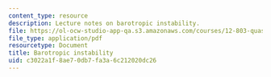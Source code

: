 ```yaml
---
content_type: resource
description: Lecture notes on barotropic instability.
file: https://ol-ocw-studio-app-qa.s3.amazonaws.com/courses/12-803-quasi-balanced-circulations-in-oceans-and-atmospheres-fall-2009/c3022a1f8ae70db7fa3a6c212020dc26_MIT12_803F09_lec18.pdf
file_type: application/pdf
resourcetype: Document
title: Barotropic instability
uid: c3022a1f-8ae7-0db7-fa3a-6c212020dc26
---
```

